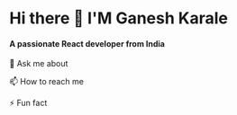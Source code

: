 <h1 style="text:center;">  Hi there 👋 I'M Ganesh Karale</h1>
<h4>A passionate React developer from India</h4>
<p>💬 Ask me about</p>
<p>📫 How to reach me</p>
<p>⚡ Fun fact</p>


<!--
**Ganesh15212/Ganesh15212** is a ✨ _special_ ✨ repository because its `README.md` (this file) appears on your GitHub profile.

Here are some ideas to get you started:

- 
-<h5> 💬 Ask me about</h5> 

I'm a passionate software developer with a keen interest in web development and open-source projects.
- 📫 How to reach me: ...
- 😄 Pronouns: ...
- ⚡ Fun fact: ...
-->
